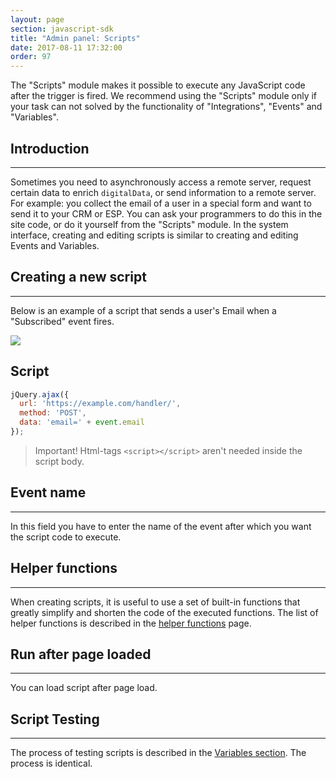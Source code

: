 ```yaml
---
layout: page
section: javascript-sdk
title: "Admin panel: Scripts"
date: 2017-08-11 17:32:00
order: 97
---
```


The "Scripts" module makes it possible to execute any JavaScript code after the trigger is fired. We recommend using the "Scripts" module only if your task can not solved by the functionality of "Integrations", "Events" and "Variables".

## Introduction
------
Sometimes you need to asynchronously access a remote server, request certain data to enrich `digitalData`, or send information to a remote server. For example: you collect the email of a user in a special form and want to send it to your CRM or ESP. You can ask your programmers to do this in the site code, or do it yourself from the "Scripts" module.
In the system interface, creating and editing scripts is similar to creating and editing Events and Variables.

## Creating a new script
------
Below is an example of a script that sends a user's Email when a "Subscribed" event fires.

![](/img/scripts.1.png)

## Script
```javascript
jQuery.ajax({
  url: 'https://example.com/handler/',
  method: 'POST',
  data: 'email=' + event.email
});
```
> Important! Html-tags `<script></script>` aren't needed inside the script body.

## Event name
------
In this field you have to enter the name of the event after which you want the script code to execute.

## Helper functions
------
When creating scripts, it is useful to use a set of built-in functions that greatly simplify and shorten the code of the executed functions. The list of helper functions is described in the [helper functions](/javascript-sdk/helpers) page.

## Run after page loaded
------
You can load script after page load.

## Script Testing
------
The process of testing scripts is described in the [Variables section](/javascript-sdk/variables#variable-testing). The process is identical.
